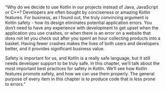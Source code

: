 “Why do we decide to use Kotlin in our projects instead of Java, JavaScript or C++? Developers are often bought by conciseness or amazing Kotlin features. For business, as I found out, the truly convincing argument is Kotlin safety - how its design eliminates potential application errors. You don’t need to have any experience with development to get upset when the application you use crashes, or when there is an error on a website that does not let you check out after you spent an hour collecting products into a basket. Having fewer crashes makes the lives of both users and developers better, and it provides significant business value.

Safety is important for us, and Kotlin is a really safe language, but it still needs developer support to be truly safe. In this chapter, we’ll talk about the most important best practices for safety in Kotlin. We’ll see how Kotlin features promote safety, and how we can use them properly. The general purpose of every item in this chapter is to produce code that is less prone to errors.”